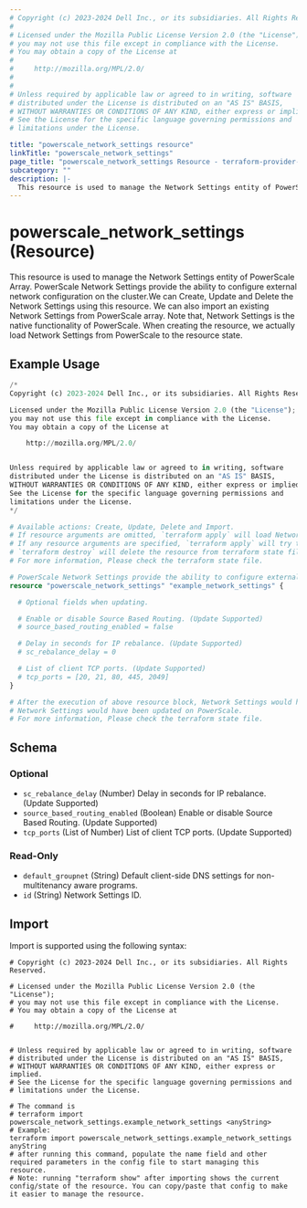 ```yaml
---
# Copyright (c) 2023-2024 Dell Inc., or its subsidiaries. All Rights Reserved.
#
# Licensed under the Mozilla Public License Version 2.0 (the "License");
# you may not use this file except in compliance with the License.
# You may obtain a copy of the License at
#
#     http://mozilla.org/MPL/2.0/
#
#
# Unless required by applicable law or agreed to in writing, software
# distributed under the License is distributed on an "AS IS" BASIS,
# WITHOUT WARRANTIES OR CONDITIONS OF ANY KIND, either express or implied.
# See the License for the specific language governing permissions and
# limitations under the License.

title: "powerscale_network_settings resource"
linkTitle: "powerscale_network_settings"
page_title: "powerscale_network_settings Resource - terraform-provider-powerscale"
subcategory: ""
description: |-
  This resource is used to manage the Network Settings entity of PowerScale Array. PowerScale Network Settings provide the ability to configure external network configuration on the cluster.We can Create, Update and Delete the Network Settings using this resource. We can also import an existing Network Settings from PowerScale array. Note that, Network Settings is the native functionality of PowerScale. When creating the resource, we actually load Network Settings from PowerScale to the resource state.
---
```


# powerscale_network_settings (Resource)

This resource is used to manage the Network Settings entity of PowerScale Array. PowerScale Network Settings provide the ability to configure external network configuration on the cluster.We can Create, Update and Delete the Network Settings using this resource. We can also import an existing Network Settings from PowerScale array. Note that, Network Settings is the native functionality of PowerScale. When creating the resource, we actually load Network Settings from PowerScale to the resource state.


## Example Usage

```terraform
/*
Copyright (c) 2023-2024 Dell Inc., or its subsidiaries. All Rights Reserved.

Licensed under the Mozilla Public License Version 2.0 (the "License");
you may not use this file except in compliance with the License.
You may obtain a copy of the License at

    http://mozilla.org/MPL/2.0/


Unless required by applicable law or agreed to in writing, software
distributed under the License is distributed on an "AS IS" BASIS,
WITHOUT WARRANTIES OR CONDITIONS OF ANY KIND, either express or implied.
See the License for the specific language governing permissions and
limitations under the License.
*/

# Available actions: Create, Update, Delete and Import.
# If resource arguments are omitted, `terraform apply` will load Network Settings from PowerScale, and save to terraform state file.
# If any resource arguments are specified, `terraform apply` will try to load Network Settings (if not loaded) and update the settings.
# `terraform destroy` will delete the resource from terraform state file rather than deleting Network Settings from PowerScale.
# For more information, Please check the terraform state file.

# PowerScale Network Settings provide the ability to configure external network configuration on the cluster.
resource "powerscale_network_settings" "example_network_settings" {

  # Optional fields when updating.

  # Enable or disable Source Based Routing. (Update Supported)
  # source_based_routing_enabled = false

  # Delay in seconds for IP rebalance. (Update Supported)
  # sc_rebalance_delay = 0

  # List of client TCP ports. (Update Supported)
  # tcp_ports = [20, 21, 80, 445, 2049]
}

# After the execution of above resource block, Network Settings would have been cached in terraform state file, or
# Network Settings would have been updated on PowerScale.
# For more information, Please check the terraform state file.
```

<!-- schema generated by tfplugindocs -->
## Schema

### Optional

- `sc_rebalance_delay` (Number) Delay in seconds for IP rebalance. (Update Supported)
- `source_based_routing_enabled` (Boolean) Enable or disable Source Based Routing. (Update Supported)
- `tcp_ports` (List of Number) List of client TCP ports. (Update Supported)

### Read-Only

- `default_groupnet` (String) Default client-side DNS settings for non-multitenancy aware programs.
- `id` (String) Network Settings ID.

## Import

Import is supported using the following syntax:

```shell
# Copyright (c) 2023-2024 Dell Inc., or its subsidiaries. All Rights Reserved.

# Licensed under the Mozilla Public License Version 2.0 (the "License");
# you may not use this file except in compliance with the License.
# You may obtain a copy of the License at

#     http://mozilla.org/MPL/2.0/


# Unless required by applicable law or agreed to in writing, software
# distributed under the License is distributed on an "AS IS" BASIS,
# WITHOUT WARRANTIES OR CONDITIONS OF ANY KIND, either express or implied.
# See the License for the specific language governing permissions and
# limitations under the License.

# The command is
# terraform import powerscale_network_settings.example_network_settings <anyString>
# Example:
terraform import powerscale_network_settings.example_network_settings anyString
# after running this command, populate the name field and other required parameters in the config file to start managing this resource.
# Note: running "terraform show" after importing shows the current config/state of the resource. You can copy/paste that config to make it easier to manage the resource.
```